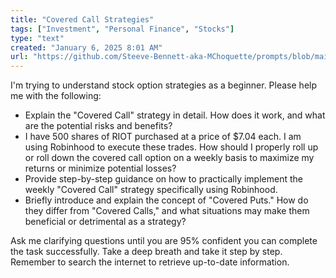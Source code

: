 ```yaml
---
title: "Covered Call Strategies"
tags: ["Investment", "Personal Finance", "Stocks"]
type: "text"
created: "January 6, 2025 8:01 AM"
url: "https://github.com/Steeve-Bennett-aka-MChoquette/prompts/blob/main/covered_call_strategies.md"
---
```


I'm trying to understand stock option strategies as a beginner. Please help me with the following:

- Explain the "Covered Call" strategy in detail. How does it work, and what are the potential risks and benefits?
- I have 500 shares of RIOT purchased at a price of $7.04 each. I am using Robinhood to execute these trades. How should I properly roll up or roll down the covered call option on a weekly basis to maximize my returns or minimize potential losses?
- Provide step-by-step guidance on how to practically implement the weekly "Covered Call" strategy specifically using Robinhood.
- Briefly introduce and explain the concept of "Covered Puts." How do they differ from "Covered Calls," and what situations may make them beneficial or detrimental as a strategy?

Ask me clarifying questions until you are 95% confident you can complete the task successfully. Take a deep breath and take it step by step. Remember to search the internet to retrieve up-to-date information.